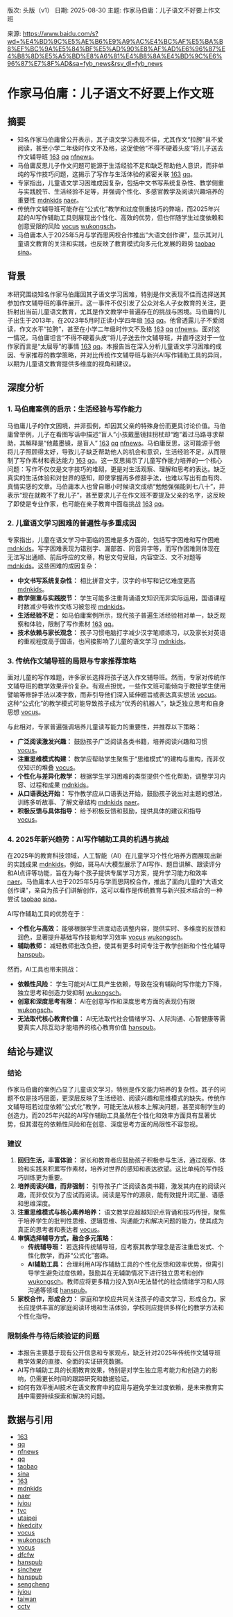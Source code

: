 版次: 头版（v1）
日期: 2025-08-30
主题: 作家马伯庸：儿子语文不好要上作文班

来源: https://www.baidu.com/s?wd=%E4%BD%9C%E5%AE%B6%E9%A9%AC%E4%BC%AF%E5%BA%B8%EF%BC%9A%E5%84%BF%E5%AD%90%E8%AF%AD%E6%96%87%E4%B8%8D%E5%A5%BD%E8%A6%81%E4%B8%8A%E4%BD%9C%E6%96%87%E7%8F%AD&sa=fyb_news&rsv_dl=fyb_news

# 作家马伯庸：儿子语文不好要上作文班

## 摘要
*   知名作家马伯庸曾公开表示，其子语文学习表现不佳，尤其作文“拉胯”且不爱阅读，甚至小学二年级时作文不及格，这促使他“不得不硬着头皮”将儿子送去作文辅导班 [163](https://vertexaisearch.cloud.google.com/grounding-api-redirect/AUZIYQFAS4s_CCIArJnUFI9Yiu9yJ2EwHmyhG4-TySDCRIayFe5MrDiyKmZA-1SjjUTR0Y1eQn_Yp-1eX5kd6gCvKN1ZrxiM4Nv3a0FJFj0pYIou6Kb3tQO6H8LEUKECQgQwGNv2p31gWIildFdd5xSyKmcxJzgPCjXKJVepo1W-lre_sHMr8GpZ-plQ4A==) [qq](https://vertexaisearch.cloud.google.com/grounding-api-redirect/AUZIYQHLBk_Vdoe1AZtniUFOEw6oBAw8yIDdiDZPAFxvWfJCFhJq8BxBGGYzax4xxtz5B5yOOSxDezH5C997GNodg6hKB4IlhSY0Ncw9XjCAen8s9iOUIY1qy-BcAo66oTGvZoefG3VWxEY=) [nfnews](https://vertexaisearch.cloud.google.com/grounding-api-redirect/AUZIYQE4MD06Rzu9rD1zPuetviSxITD3tgzfQHuXfkHEQf7tdpU4BYOCkT30tQmvrlkw7R43SLiRQ_RLHxjWuXs1QRZsGUepGvZh7vp5z-ZV0t5j94b6tl0Lwu5bWHh4jeSExdrntgXMuv1VYnhgM_gmm548zJLp4IRDb4k-MZb8BDQmHh0IXdNZNA==)。
*   马伯庸反思儿子作文问题可能源于生活经验不足和缺乏帮助他人意识，而非单纯的写作技巧问题，这揭示了写作与生活体验的紧密关联 [163](https://vertexaisearch.cloud.google.com/grounding-api-redirect/AUZIYQFAS4s_CCIArJnUFI9Yiu9yJ2EwHmyhG4-TySDCRIayFe5MrDiyKmZA-1SjjUTR0Y1eQn_Yp-1eX5kd6gCvKN1ZrxiM4Nv3a0FJFj0pYIou6Kb3tQO6H8LEUKECQgQwGNv2p31gWIildFdd5xSyKmcxJzgPCjXKJVepo1W-lre_sHMr8GpZ-plQ4A==) [qq](https://vertexaisearch.cloud.google.com/grounding-api-redirect/AUZIYQHLBk_Vdoe1AZtniUFOEw6oBAw8yIDdiDZPAFxvWfJCFhJq8BxBGGYzax4xxtz5B5yOOSxDezH5C997GNodg6hKB4IlhSY0Ncw9XjCAen8s9iOUIY1qy-BcAo66oTGvZoefG3VWxEY=)。
*   专家指出，儿童语文学习困难成因复杂，包括中文书写系统复杂性、教学侧重与实践脱节、生活经验不足等，并强调个性化、多感官教学及阅读兴趣培养的重要性 [mdnkids](https://vertexaisearch.cloud.google.com/grounding-api-redirect/AUZIYQFI5qmFKty5PWYdoI3RHWGhWd024vnYHuvs6EWMV5L_CiMy-2rLt5FQ21-jTORXtVYoc6mFyk5G994EAi4LOc0F29cXCTm0ZhHgftnuHwr5aUZlzip9x9obWRgUP8B_ne2_Ec4SZxAvhKO5mYnAcFEodbpbPg==) [naer](https://vertexaisearch.cloud.google.com/grounding-api-redirect/AUZIYQFxB-sjhWl1_ViZJsBa9kgqRlycaryFlbIoVGphphqVzSNYQ349P1XO2vQEy7khfzpo6Rx6VpWLxjjlPTTpDa5she5NMfMpRAuIf0ztLzpNyIjE_iTZoN9vE7cXTgEUR4PA_9b0tPzukksKr74CAtwQgKftCcwEHgu3wqpQVu_k1E7TOBRQnHlWPTwtCq2wxdhQuFGFEsxmD4r7_zzGqtXccUF4J07p6o0pn0FaXtJ-sL6gle-2Rnft5SlIgieU37dwbXl8c1xUqSk-irXc5Wt4Ew==)。
*   传统作文辅导班可能存在“公式化”教学和过度侧重技巧的弊端，而2025年兴起的AI写作辅助工具则展现出个性化、高效的优势，但也伴随学生过度依赖和创意受限的风险 [vocus](https://vertexaisearch.cloud.google.com/grounding-api-redirect/AUZIYQEpSRDLBPPka9PAwbH3H_UvK-GeUVWlIlZgdxM5hCBEB3DUERPRfqVUheiATbWrxjRTr6Yelw4kuYotXUH_YAcFygCmwZ-jLK33WL05DhtZgNilMRIOX5Es7vVWHj4Ebkx1E1IE7fln1U1dA4w=) [wukongsch](https://vertexaisearch.cloud.google.com/grounding-api-redirect/AUZIYQGccHQoAJlwnjuv5ZIg9GSwGW-iFmRogd2rZAO6L6xZqo8hyMFPLzydl7BOEzvteUfU2NpD0iaSRmc0RrP7O3wHqxNoyspiLNRSxRKdxIPO3ilxzvR6vZ6CBKda9eHGNkesn0hF0EO5k_-xMSyoly0AixgPIICrHpG8oGxHlAch_E_rw2YoeO_u1MCA)。
*   马伯庸本人于2025年5月与学而思网校合作推出“大语文创作课”，显示其对儿童语文教育的关注和实践，也反映了教育模式向多元化发展的趋势 [taobao](https://vertexaisearch.cloud.google.com/grounding-api-redirect/AUZIYQGUrZlvo4LrMsVYgblAjrmVaFxA9SAH0FbROg_mkYnYWePPYuDeqaFWI5Ntk8JQYxSw4BPNzHGsgu7OXfGW5u-QfeQJun2_gj3-STho4IxlIF_MdFbUEPJdqWYMkxNOcEbWHV1j__GIBJtZ7arB-EFBu7t2HErqf4aeR_eLXK8UCXh9boUV5gA=) [sina](https://vertexaisearch.cloud.google.com/grounding-api-redirect/AUZIYQH-aJVQPoJAgqUcfUJ5kanQyaJUujkDLdIATrqubVm2tm0EHwFn0cpJQlwwUZD6_zZyhw_5Ue2r3JfzTpt2RdcEJiuWsWB9Zuk6I1hHTLviz_DqQBis87yBqPnhNo7pbBCPYQGa-oLg0YPuu-xM1Kwmmu99vLsSZYIIVeg=)。

## 背景
本研究围绕知名作家马伯庸因其子语文学习困难，特别是作文表现不佳而选择送其参加作文辅导班的事件展开。这一事件不仅引发了公众对名人子女教育的关注，更折射出当前儿童语文教育，尤其是作文教学中普遍存在的挑战与困境。马伯庸的儿子出生于2013年，在2023年5月时正读小学四年级 [163](https://vertexaisearch.cloud.google.com/grounding-api-redirect/AUZIYQFAS4s_CCIArJnUFI9Yiu9yJ2EwHmyhG4-TySDCRIayFe5MrDiyKmZA-1SjjUTR0Y1eQn_Yp-1eX5kd6gCvKN1ZrxiM4Nv3a0FJFj0pYIou6Kb3tQO6H8LEUKECQgQwGNv2p31gWIildFdd5xSyKmcxJzgPCjXKJVepo1W-lre_sHMr8GpZ-plQ4A==) [qq](https://vertexaisearch.cloud.google.com/grounding-api-redirect/AUZIYQHLBk_Vdoe1AZtniUFOEw6oBAw8yIDdiDZPAFxvWfJCFhJq8BxBGGYzax4xxtz5B5yOOSxDezH5C997GNodg6hKB4IlhSY0Ncw9XjCAen8s9iOUIY1qy-BcAo66oTGvZoefG3VWxEY=)。他曾透露儿子不爱阅读，作文水平“拉胯”，甚至在小学二年级时作文不及格 [163](https://vertexaisearch.cloud.google.com/grounding-api-redirect/AUZIYQFAS4s_CCIArJnUFI9Yiu9yJ2EwHmyhG4-TySDCRIayFe5MrDiyKmZA-1SjjUTR0Y1eQn_Yp-1eX5kd6gCvKN1ZrxiM4Nv3a0FJFj0pYIou6Kb3tQO6H8LEUKECQgQwGNv2p31gWIildFdd5xSyKmcxJzgPCjXKJVepo1W-lre_sHMr8GpZ-plQ4A==) [qq](https://vertexaisearch.cloud.google.com/grounding-api-redirect/AUZIYQHLBk_Vdoe1AZtniUFOEw6oBAw8yIDdiDZPAFxvWfJCFhJq8BxBGGYzax4xxtz5B5yOOSxDezH5C997GNodg6hKB4IlhSY0Ncw9XjCAen8s9iOUIY1qy-BcAo66oTGvZoefG3VWxEY=) [nfnews](https://vertexaisearch.cloud.google.com/grounding-api-redirect/AUZIYQE4MD06Rzu9rD1zPuetviSxITD3tgzfQHuXfkHEQf7tdpU4BYOCkT30tQmvrlkw7R43SLiRQ_RLHxjWuXs1QRZsGUepGvZh7vp5z-ZV0t5j94b6tl0Lwu5bWHh4jeSExdrntgXMuv1VYnhgM_gmm548zJLp4IRDb4k-MZb8BDQmHh0IXdNZNA==)。面对这一情况，马伯庸坦言“不得不硬着头皮”将儿子送去作文辅导班，并直呼这对于一位作家而言是“太屈辱”的事情 [163](https://vertexaisearch.cloud.google.com/grounding-api-redirect/AUZIYQFAS4s_CCIArJnUFI9Yiu9yJ2EwHmyhG4-TySDCRIayFe5MrDiyKmZA-1SjjUTR0Y1eQn_Yp-1eX5kd6gCvKN1ZrxiM4Nv3a0FJFj0pYIou6Kb3tQO6H8LEUKECQgQwGNv2p31gWIildFdd5xSyKmcxJzgPCjXKJVepo1W-lre_sHMr8GpZ-plQ4A==) [qq](https://vertexaisearch.cloud.google.com/grounding-api-redirect/AUZIYQHLBk_Vdoe1AZtniUFOEw6oBAw8yIDdiDZPAFxvWfJCFhJq8BxBGGYzax4xxtz5B5yOOSxDezH5C997GNodg6hKB4IlhSY0Ncw9XjCAen8s9iOUIY1qy-BcAo66oTGvZoefG3VWxEY=)。本报告旨在深入分析儿童语文学习困难的成因、专家推荐的教学策略，并对比传统作文辅导班与新兴AI写作辅助工具的异同，以期为儿童语文教育提供多维度的视角和建议。

## 深度分析

### 1. 马伯庸案例的启示：生活经验与写作能力
马伯庸儿子的作文困境，并非孤例，却因其父亲的特殊身份而更具讨论价值。马伯庸曾举例，儿子在看图写话中描述“盲人”小孩戴墨镜拄拐杖却“跑”着过马路寻求帮助，其解释是“他戴墨镜，是盲人” [163](https://vertexaisearch.cloud.google.com/grounding-api-redirect/AUZIYQFAS4s_CCIArJnUFI9Yiu9yJ2EwHmyhG4-TySDCRIayFe5MrDiyKmZA-1SjjUTR0Y1eQn_Yp-1eX5kd6gCvKN1ZrxiM4Nv3a0FJFj0pYIou6Kb3tQO6H8LEUKECQgQwGNv2p31gWIildFdd5xSyKmcxJzgPCjXKJVepo1W-lre_sHMr8GpZ-plQ4A==) [qq](https://vertexaisearch.cloud.google.com/grounding-api-redirect/AUZIYQHLBk_Vdoe1AZtniUFOEw6oBAw8yIDdiDZPAFxvWfJCFhJq8BxBGGYzax4xxtz5B5yOOSxDezH5C997GNodg6hKB4IlhSY0Ncw9XjCAen8s9iOUIY1qy-BcAo66oTGvZoefG3VWxEY=) [nfnews](https://vertexaisearch.cloud.google.com/grounding-api-redirect/AUZIYQE4MD06Rzu9rD1zPuetviSxITD3tgzfQHuXfkHEQf7tdpU4BYOCkT30tQmvrlkw7R43SLiRQ_RLHxjWuXs1QRZsGUepGvZh7vp5z-ZV0t5j94b6tl0Lwu5bWHh4jeSExdrntgXMuv1VYnhgM_gmm548zJLp4IRDb4k-MZb8BDQmHh0IXdNZNA==)。马伯庸反思，这可能源于他将儿子照顾得太好，导致儿子缺乏帮助他人的机会和意识，生活经验不足，从而限制了写作素材和表达能力 [163](https://vertexaisearch.cloud.google.com/grounding-api-redirect/AUZIYQFAS4s_CCIArJnUFI9Yiu9yJ2EwHmyhG4-TySDCRIayFe5MrDiyKmZA-1SjjUTR0Y1eQn_Yp-1eX5kd6gCvKN1ZrxiM4Nv3a0FJFj0pYIou6Kb3tQO6H8LEUKECQgQwGNv2p31gWIildFdd5xSyKmcxJzgPCjXKJVepo1W-lre_sHMr8GpZ-plQ4A==) [qq](https://vertexaisearch.cloud.google.com/grounding-api-redirect/AUZIYQHLBk_Vdoe1AZtniUFOEw6oBAw8yIDdiDZPAFxvWfJCFhJq8BxBGGYzax4xxtz5B5yOOSxDezH5C997GNodg6hKB4IlhSY0Ncw9XjCAen8s9iOUIY1qy-BcAo66oTGvZoefG3VWxEY=)。这一反思揭示了儿童写作能力培养的一个核心问题：写作不仅仅是文字技巧的堆砌，更是对生活观察、理解和思考的表达。缺乏真实的生活体验和对世界的感知，即使掌握再多修辞手法，也难以写出有血有肉、真情实感的文章。马伯庸本人也曾自曝小时候语文成绩“勉勉强强能到七八十”，并表示“现在就教不了我儿子”，甚至要求儿子在作文班不要提及父亲的名字，这反映了即使是专业作家，也可能在亲子教育中面临挑战 [163](https://vertexaisearch.cloud.google.com/grounding-api-redirect/AUZIYQFAS4s_CCIArJnUFI9Yiu9yJ2EwHmyhG4-TySDCRIayFe5MrDiyKmZA-1SjjUTR0Y1eQn_Yp-1eX5kd6gCvKN1ZrxiM4Nv3a0FJFj0pYIou6Kb3tQO6H8LEUKECQgQwGNv2p31gWIildFdd5xSyKmcxJzgPCjXKJVepo1W-lre_sHMr8GpZ-plQ4A==) [qq](https://vertexaisearch.cloud.google.com/grounding-api-redirect/AUZIYQHLBk_Vdoe1AZtniUFOEw6oBAw8yIDdiDZPAFxvWfJCFhJq8BxBGGYzax4xxtz5B5yOOSxDezH5C997GNodg6hKB4IlhSY0Ncw9XjCAen8s9iOUIY1qy-BcAo66oTGvZoefG3VWxEY=)。

### 2. 儿童语文学习困难的普遍性与多重成因
专家指出，儿童在语文学习中面临的困难是多方面的，包括写字困难和写作困难 [mdnkids](https://vertexaisearch.cloud.google.com/grounding-api-redirect/AUZIYQFI5qmFKty5PWYdoI3RHWGhWd024vnYHuvs6EWMV5L_CiMy-2rLt5FQ21-jTORXtVYoc6mFyk5G994EAi4LOc0F29cXCTm0ZhHgftnuHwr5aUZlzip9x9obWRgUP8B_ne2_Ec4SZxAvhKO5mYnAcFEodbpbPg==)。写字困难表现为错别字、漏部首、同音异字等，而写作困难则体现在无法写出通顺、前后呼应的文章，构思文句受阻，内容空泛、文不对题等 [mdnkids](https://vertexaisearch.cloud.google.com/grounding-api-redirect/AUZIYQFI5qmFKty5PWYdoI3RHWGhWd024vnYHuvs6EWMV5L_CiMy-2rLt5FQ21-jTORXtVYoc6mFyk5G994EAi4LOc0F29cXCTm0ZhHgftnuHwr5aUZlzip9x9obWRgUP8B_ne2_Ec4SZxAvhKO5mYnAcFEodbpbPg==)。这些困难的成因复杂：
*   **中文书写系统复杂性：** 相比拼音文字，汉字的书写和记忆难度更高 [mdnkids](https://vertexaisearch.cloud.google.com/grounding-api-redirect/AUZIYQFI5qmFKty5PWYdoI3RHWGhWd024vnYHuvs6EWMV5L_CiMy-2rLt5FQ21-jTORXtVYoc6mFyk5G994EAi4LOc0F29cXCTm0ZhHgftnuHwr5aUZlzip9x9obWRgUP8B_ne2_Ec4SZxAvhKO5mYnAcFEodbpbPg==)。
*   **教学侧重与实践脱节：** 学生可能多注重背诵语文知识而非实际运用，国语课程时数减少导致作文练习被忽视 [mdnkids](https://vertexaisearch.cloud.google.com/grounding-api-redirect/AUZIYQFI5qmFKty5PWYdoI3RHWGhWd024vnYHuvs6EWMV5L_CiMy-2rLt5FQ21-jTORXtVYoc6mFyk5G994EAi4LOc0F29cXCTm0ZhHgftnuHwr5aUZlzip9x9obWRgUP8B_ne2_Ec4SZxAvhKO5mYnAcFEodbpbPg==)。
*   **生活经验不足：** 如马伯庸案例所示，现代孩子普遍生活经验相对单一，缺乏观察和体验，限制了写作素材 [163](https://vertexaisearch.cloud.google.com/grounding-api-redirect/AUZIYQFAS4s_CCIArJnUFI9Yiu9yJ2EwHmyhG4-TySDCRIayFe5MrDiyKmZA-1SjjUTR0Y1eQn_Yp-1eX5kd6gCvKN1ZrxiM4Nv3a0FJFj0pYIou6Kb3tQO6H8LEUKECQgQwGNv2p31gWIildFdd5xSyKmcxJzgPCjXKJVepo1W-lre_sHMr8GpZ-plQ4A==) [qq](https://vertexaisearch.cloud.google.com/grounding-api-redirect/AUZIYQHLBk_Vdoe1AZtniUFOEw6oBAw8yIDdiDZPAFxvWfJCFhJq8BxBGGYzax4xxtz5B5yOOSxDezH5C997GNodg6hKB4IlhSY0Ncw9XjCAen8s9iOUIY1qy-BcAo66oTGvZoefG3VWxEY=)。
*   **技术依赖与家长观念：** 孩子习惯电脑打字减少汉字笔顺练习，以及家长对英语的重视程度高于国语，也间接影响了儿童的语文学习 [mdnkids](https://vertexaisearch.cloud.google.com/grounding-api-redirect/AUZIYQFI5qmFKty5PWYdoI3RHWGhWd024vnYHuvs6EWMV5L_CiMy-2rLt5FQ21-jTORXtVYoc6mFyk5G994EAi4LOc0F29cXCTm0ZhHgftnuHwr5aUZlzip9x9obWRgUP8B_ne2_Ec4SZxAvhKO5mYnAcFEodbpbPg==)。

### 3. 传统作文辅导班的局限与专家推荐策略
面对儿童的写作难题，许多家长选择将孩子送入作文辅导班。然而，专家对传统作文辅导班的教学效果评价复杂。有观点担忧，一些作文班可能倾向于教授学生使用譬喻等修辞手法以凑字数，而非引导他们深入延伸题旨或表达真实想法 [vocus](https://vertexaisearch.cloud.google.com/grounding-api-redirect/AUZIYQEpSRDLBPPka9PAwbH3H_UvK-GeUVWlIlZgdxM5hCBEB3DUERPRfqVUheiATbWrxjRTr6Yelw4kuYotXUH_YAcFygCmwZ-jLK33WL05DhtZgNilMRIOX5Es7vVWHj4Ebkx1E1IE7fln1U1dA4w=)。这种“公式化”的教学模式可能导致孩子成为“优秀的机器人”，缺乏独立思考和自身思想 [vocus](https://vertexaisearch.cloud.google.com/grounding-api-redirect/AUZIYQEpSRDLBPPka9PAwbH3H_UvK-GeUVWlIlZgdxM5hCBEB3DUERPRfqVUheiATbWrxjRTr6Yelw4kuYotXUH_YAcFygCmwZ-jLK33WL05DhtZgNilMRIOX5Es7vVWHj4Ebkx1E1IE7fln1U1dA4w=)。

与此相对，专家普遍强调培养儿童读写能力的重要性，并推荐以下策略：
*   **广泛阅读激发兴趣：** 鼓励孩子广泛阅读各类书籍，培养阅读兴趣和习惯 [vocus](https://vertexaisearch.cloud.google.com/grounding-api-redirect/AUZIYQEpSRDLBPPka9PAwbH3H_UvK-GeUVWlIlZgdxM5hCBEB3DUERPRfqVUheiATbWrxjRTr6Yelw4kuYotXUH_YAcFygCmwZ-jLK33WL05DhtZgNilMRIOX5Es7vVWHj4Ebkx1E1IE7fln1U1dA4w=)。
*   **注重思维模式构建：** 教学应帮助学生聚焦于“思维模式”的建构与重构，而非仅仅知识的堆叠 [vocus](https://vertexaisearch.cloud.google.com/grounding-api-redirect/AUZIYQEpSRDLBPPka9PAwbH3H_UvK-GeUVWlIlZgdxM5hCBEB3DUERPRfqVUheiATbWrxjRTr6Yelw4kuYotXUH_YAcFygCmwZ-jLK33WL05DhtZgNilMRIOX5Es7vVWHj4Ebkx1E1IE7fln1U1dA4w=)。
*   **个性化与差异化教学：** 根据学生学习困难的类型提供个性化帮助，调整学习内容、过程和成果 [mdnkids](https://vertexaisearch.cloud.google.com/grounding-api-redirect/AUZIYQFI5qmFKty5PWYdoI3RHWGhWd024vnYHuvs6EWMV5L_CiMy-2rLt5FQ21-jTORXtVYoc6mFyk5G994EAi4LOc0F29cXCTm0ZhHgftnuHwr5aUZlzip9x9obWRgUP8B_ne2_Ec4SZxAvhKO5mYnAcFEodbpbPg==)。
*   **从口语表达开始：** 写作教学应从口语表达开始，鼓励孩子说出对主题的想法，训练多听故事、了解文章结构 [mdnkids](https://vertexaisearch.cloud.google.com/grounding-api-redirect/AUZIYQFI5qmFKty5PWYdoI3RHWGhWd024vnYHuvs6EWMV5L_CiMy-2rLt5FQ21-jTORXtVYoc6mFyk5G994EAi4LOc0F29cXCTm0ZhHgftnuHwr5aUZlzip9x9obWRgUP8B_ne2_Ec4SZxAvhKO5mYnAcFEodbpbPg==) [naer](https://vertexaisearch.cloud.google.com/grounding-api-redirect/AUZIYQFxB-sjhWl1_ViZJsBa9kgqRlycaryFlbIoVGphphqVzSNYQ349P1XO2vQEy7khfzpo6Rx6VpWLxjjlPTTpDa5she5NMfMpRAuIf0ztLzpNyIjE_iTZoN9vE7cXTgEUR4PA_9b0tPzukksKr74CAtwQgKftCcwEHgu3wqpQVu_k1E7TOBRQnHlWPTwtCq2wxdhQuFGFEsxmD4r7_zzGqtXccUF4J07p6o0pn0FaXtJ-sL6gle-2Rnft5SlIgieU37dwbXl8c1xUqSk-irXc5Wt4Ew==)。
*   **积极反馈与具体指导：** 给予积极反馈和鼓励，提供具体的建议和指导 [vocus](https://vertexaisearch.cloud.google.com/grounding-api-redirect/AUZIYQEpSRDLBPPka9PAwbH3H_UvK-GeUVWlIlZgdxM5hCBEB3DUERPRfqVUheiATbWrxjRTr6Yelw4kuYotXUH_YAcFygCmwZ-jLK33WL05DhtZgNilMRIOX5Es7vVWHj4Ebkx1E1IE7fln1U1dA4w=)。

### 4. 2025年新兴趋势：AI写作辅助工具的机遇与挑战
在2025年的教育科技领域，人工智能（AI）在儿童学习个性化培养方面展现出新的实践成果 [mdnkids](https://vertexaisearch.cloud.google.com/grounding-api-redirect/AUZIYQFI5qmFKty5PWYdoI3RHWGhWd024vnYHuvs6EWMV5L_CiMy-2rLt5FQ21-jTORXtVYoc6mFyk5G994EAi4LOc0F29cXCTm0ZhHgftnuHwr5aUZlzip9x9obWRgUP8B_ne2_Ec4SZxAvhKO5mYnAcFEodbpbPg==)。例如，斑马AI大模型展示了AI写作、题目讲解、跟读评分和AI点评等功能，旨在为每个孩子提供专属学习方案，提升学习能力和效率 [naer](https://vertexaisearch.cloud.google.com/grounding-api-redirect/AUZIYQFxB-sjhWl1_ViZJsBa9kgqRlycaryFlbIoVGphphqVzSNYQ349P1XO2vQEy7khfzpo6Rx6VpWLxjjlPTTpDa5she5NMfMpRAuIf0ztLzpNyIjE_iTZoN9vE7cXTgEUR4PA_9b0tPzukksKr74CAtwQgKftCcwEHgu3wqpQVu_k1E7TOBRQnHlWPTwtCq2wxdhQuFGFEsxmD4r7_zzGqtXccUF4J07p6o0pn0FaXtJ-sL6gle-2Rnft5SlIgieU37dwbXl8c1xUqSk-irXc5Wt4Ew==)。马伯庸本人也于2025年5月与学而思网校合作，推出了面向儿童的“大语文创作课”，亲自为孩子们讲解创作，这可以看作是传统教育与新兴技术结合的一种尝试 [taobao](https://vertexaisearch.cloud.google.com/grounding-api-redirect/AUZIYQGUrZlvo4LrMsVYgblAjrmVaFxA9SAH0FbROg_mkYnYWePPYuDeqaFWI5Ntk8JQYxSw4BPNzHGsgu7OXfGW5u-QfeQJun2_gj3-STho4IxlIF_MdFbUEPJdqWYMkxNOcEbWHV1j__GIBJtZ7arB-EFBu7t2HErqf4aeR_eLXK8UCXh9boUV5gA=) [sina](https://vertexaisearch.cloud.google.com/grounding-api-redirect/AUZIYQH-aJVQPoJAgqUcfUJ5kanQyaJUujkDLdIATrqubVm2tm0EHwFn0cpJQlwwUZD6_zZyhw_5Ue2r3JfzTpt2RdcEJiuWsWB9Zuk6I1hHTLviz_DqQBis87yBqPnhNo7pbBCPYQGa-oLg0YPuu-xM1Kwmmu99vLsSZYIIVeg=)。

AI写作辅助工具的优势在于：
*   **个性化与高效：** 能够根据学生进度动态调整内容，提供实时、多维度的反馈和润色，显著提升基础写作技能和学习效率 [vocus](https://vertexaisearch.cloud.google.com/grounding-api-redirect/AUZIYQEpSRDLBPPka9PAwbH3H_UvK-GeUVWlIlZgdxM5hCBEB3DUERPRfqVUheiATbWrxjRTr6Yelw4kuYotXUH_YAcFygCmwZ-jLK33WL05DhtZgNilMRIOX5Es7vVWHj4Ebkx1E1IE7fln1U1dA4w=) [wukongsch](https://vertexaisearch.cloud.google.com/grounding-api-redirect/AUZIYQGccHQoAJlwnjuv5ZIg9GSwGW-iFmRogd2rZAO6L6xZqo8hyMFPLzydl7BOEzvteUfU2NpD0iaSRmc0RrP7O3wHqxNoyspiLNRSxRKdxIPO3ilxzvR6vZ6CBKda9eHGNkesn0hF0EO5k_-xMSyoly0AixgPIICrHpG8oGxHlAch_E_rw2YoeO_u1MCA)。
*   **辅助教师：** 减轻教师批改负担，使其有更多时间专注于教学创新和个性化辅导 [hanspub](https://vertexaisearch.cloud.google.com/grounding-api-redirect/AUZIYQGKMTF9RDZvF4oBLnu6PiTxLPq-Q_WOIGdZww1hOk55nw5CqYS5YvYFUn69lJXQ5pZXr2nZ7NMfjgOibrKV_Nj6BcEbKMq19M7laHAMKBGIx60cZXmoPVcvjkDZelZ_DmPrbI4AFGU18cpQuA==)。

然而，AI工具也带来挑战：
*   **依赖性风险：** 学生可能对AI工具产生依赖，导致在没有辅助时写作能力下降，独立思考和创造力受抑制 [wukongsch](https://vertexaisearch.cloud.google.com/grounding-api-redirect/AUZIYQGccHQoAJlwnjuv5ZIg9GSwGW-iFmRogd2rZAO6L6xZqo8hyMFPLzydl7BOEzvteUfU2NpD0iaSRmc0RrP7O3wHqxNoyspiLNRSxRKdxIPO3ilxzvR6vZ6CBKda9eHGNkesn0hF0EO5k_-xMSyoly0AixgPIICrHpG8oGxHlAch_E_rw2YoeO_u1MCA)。
*   **创意和深度思考有限：** AI在创意写作和深度思考方面的表现仍有限 [wukongsch](https://vertexaisearch.cloud.google.com/grounding-api-redirect/AUZIYQGccHQoAJlwnjuv5ZIg9GSwGW-iFmRogd2rZAO6L6xZqo8hyMFPLzydl7BOEzvteUfU2NpD0iaSRmc0RrP7O3wHqxNoyspiLNRSxRKdxIPO3ilxzvR6vZ6CBKda9eHGNkesn0hF0EO5k_-xMSyoly0AixgPIICrHpG8oGxHlAch_E_rw2YoeO_u1MCA)。
*   **无法取代核心教育价值：** AI无法取代社会情绪学习、人际沟通、心智健康等需要真实人际互动才能培养的核心教育价值 [hanspub](https://vertexaisearch.cloud.google.com/grounding-api-redirect/AUZIYQGKMTF9RDZvF4oBLnu6PiTxLPq-Q_WOIGdZww1hOk55nw5CqYS5YvYFUn69lJXQ5pZXr2nZ7NMfjgOibrKV_Nj6BcEbKMq19M7laHAMKBGIx60cZXmoPVcvjkDZelZ_DmPrbI4AFGU18cpQuA==)。

## 结论与建议

### 结论
作家马伯庸的案例凸显了儿童语文学习，特别是作文能力培养的复杂性。其子的问题不仅是技巧层面，更深层反映了生活经验、阅读兴趣和思维模式的缺失。传统作文辅导班若过度依赖“公式化”教学，可能无法从根本上解决问题，甚至抑制学生的创造力。而2025年兴起的AI写作辅助工具虽然在个性化和效率方面具有显著优势，但其潜在的依赖性风险和在创意、深度思考方面的局限性不容忽视。

### 建议
1.  **回归生活，丰富体验：** 家长和教育者应鼓励孩子积极参与生活，通过观察、体验和实践来积累写作素材，培养对世界的感知和表达欲望。这比单纯的写作技巧训练更为重要。
2.  **培养阅读兴趣，而非强制：** 引导孩子广泛阅读各类书籍，激发其内在的阅读兴趣，而非仅仅为了应试而阅读。阅读是写作的源泉，能有效提升词汇量、语感和思维深度。
3.  **注重思维模式与核心素养培养：** 语文教学应超越知识点背诵和技巧传授，聚焦于培养学生的批判性思维、逻辑思维、沟通能力和解决问题的能力，使其成为真正的思考者和表达者 [vocus](https://vertexaisearch.cloud.google.com/grounding-api-redirect/AUZIYQEpSRDLBPPka9PAwbH3H_UvK-GeUVWlIlZgdxM5hCBEB3DUERPRfqVUheiATbWrxjRTr6Yelw4kuYotXUH_YAcFygCmwZ-jLK33WL05DhtZgNilMRIOX5Es7vVWHj4Ebkx1E1IE7fln1U1dA4w=)。
4.  **审慎选择辅导方式，融合多元策略：**
    *   **传统辅导班：** 若选择传统辅导班，应考察其教学理念是否注重启发式、个性化教学，而非“公式化”套路。
    *   **AI辅助工具：** 合理利用AI写作辅助工具的个性化反馈和效率优势，但需引导学生避免过度依赖，鼓励其在无辅助情况下进行独立思考和创作 [wukongsch](https://vertexaisearch.cloud.google.com/grounding-api-redirect/AUZIYQGccHQoAJlwnjuv5ZIg9GSwGW-iFmRogd2rZAO6L6xZqo8hyMFPLzydl7BOEzvteUfU2NpD0iaSRmc0RrP7O3wHqxNoyspiLNRSxRKdxIPO3ilxzvR6vZ6CBKda9eHGNkesn0hF0EO5k_-xMSyoly0AixgPIICrHpG8oGxHlAch_E_rw2YoeO_u1MCA)。教师应将更多精力投入到AI无法替代的社会情绪学习和人际沟通等领域 [hanspub](https://vertexaisearch.cloud.google.com/grounding-api-redirect/AUZIYQGKMTF9RDZvF4oBLnu6PiTxLPq-Q_WOIGdZww1hOk55nw5CqYS5YvYFUn69lJXQ5pZXr2nZ7NMfjgOibrKV_Nj6BcEbKMq19M7laHAMKBGIx60cZXmoPVcvjkDZelZ_DmPrbI4AFGU18cpQuA==)。
5.  **家校合作，形成合力：** 家庭和学校应共同关注孩子的语文学习，形成合力。家长应提供丰富的家庭阅读环境和生活体验，学校则应提供多样化的教学方法和个性化指导。

### 限制条件与待后续验证的问题
*   本报告主要基于现有公开信息和专家观点，缺乏针对2025年传统作文辅导班教学效果的直接、全面的实证研究数据。
*   AI写作辅助工具的长期教育效果，特别是对学生独立思考能力和创造力的影响，仍需更长时间的跟踪研究和数据验证。
*   如何有效平衡AI技术在语文教育中的应用与避免学生过度依赖，是未来教育实践中需要持续探索和解决的问题。

## 数据与引用
*   [163](https://vertexaisearch.cloud.google.com/grounding-api-redirect/AUZIYQFAS4s_CCIArJnUFI9Yiu9yJ2EwHmyhG4-TySDCRIayFe5MrDiyKmZA-1SjjUTR0Y1eQn_Yp-1eX5kd6gCvKN1ZrxiM4Nv3a0FJFj0pYIou6Kb3tQO6H8LEUKECQgQwGNv2p31gWIildFdd5xSyKmcxJzgPCjXKJVepo1W-lre_sHMr8GpZ-plQ4A==)
*   [qq](https://vertexaisearch.cloud.google.com/grounding-api-redirect/AUZIYQHLBk_Vdoe1AZtniUFOEw6oBAw8yIDdiDZPAFxvWfJCFhJq8BxBGGYzax4xxtz5B5yOOSxDezH5C997GNodg6hKB4IlhSY0Ncw9XjCAen8s9iOUIY1qy-BcAo66oTGvZoefG3VWxEY=)
*   [nfnews](https://vertexaisearch.cloud.google.com/grounding-api-redirect/AUZIYQE4MD06Rzu9rD1zPuetviSxITD3tgzfQHuXfkHEQf7tdpU4BYOCkT30tQmvrlkw7R43SLiRQ_RLHxjWuXs1QRZsGUepGvZh7vp5z-ZV0t5j94b6tl0Lwu5bWHh4jeSExdrntgXMuv1VYnhgM_gmm548zJLp4IRDb4k-MZb8BDQmHh0IXdNZNA==)
*   [qq](https://vertexaisearch.cloud.google.com/grounding-api-redirect/AUZIYQHhAUwCtVvhaNKa9dbYJEqTN8y61yJ51ajnHtxdJhziBrrkasFTt8SMLGyN84HaDkswlp39A99nKY7MHo_WBqaeBNu6jDFr7HOdrX1Bush4KGub5WUS7EHcXlNRm2SM3bKmcwrpZ-o=)
*   [taobao](https://vertexaisearch.cloud.google.com/grounding-api-redirect/AUZIYQGUrZlvo4LrMsVYgblAjrmVaFxA9SAH0FbROg_mkYnYWePPYuDeqaFWI5Ntk8JQYxSw4BPNzHGsgu7OXfGW5u-QfeQJun2_gj3-STho4IxlIF_MdFbUEPJdqWYMkxNOcEbWHV1j__GIBJtZ7arB-EFBu7t2HErqf4aeR_eLXK8UCXh9boUV5gA=)
*   [sina](https://vertexaisearch.cloud.google.com/grounding-api-redirect/AUZIYQH-aJVQPoJAgqUcfUJ5kanQyaJUujkDLdIATrqubVm2tm0EHwFn0cpJQlwwUZD6_zZyhw_5Ue2r3JfzTpt2RdcEJiuWsWB9Zuk6I1hHTLviz_DqQBis87yBqPnhNo7pbBCPYQGa-oLg0YPuu-xM1Kwmmu99vLsSZYIIVeg=)
*   [163](https://vertexaisearch.cloud.google.com/grounding-api-redirect/AUZIYQEltjl-8mwgfx2oIqYis7pGD0kgduW1U3Ty-ZkNia5aRQjCjfuhwnYD-Fw7Qx6n596EO8VJF231-axG0BHBozBGJsrK6Sg5ycn3AhMRf5Kug_ccMJUdpa2jlx4e450mb_9Zdn5IwA==)
*   [mdnkids](https://vertexaisearch.cloud.google.com/grounding-api-redirect/AUZIYQFI5qmFKty5PWYdoI3RHWGhWd024vnYHuvs6EWMV5L_CiMy-2rLt5FQ21-jTORXtVYoc6mFyk5G994EAi4LOc0F29cXCTm0ZhHgftnuHwr5aUZlzip9x9obWRgUP8B_ne2_Ec4SZxAvhKO5mYnAcFEodbpbPg==)
*   [naer](https://vertexaisearch.cloud.google.com/grounding-api-redirect/AUZIYQFxB-sjhWl1_ViZJsBa9kgqRlycaryFlbIoVGphphqVzSNYQ349P1XO2vQEy7khfzpo6Rx6VpWLxjjlPTTpDa5she5NMfMpRAuIf0ztLzpNyIjE_iTZoN9vE7cXTgEUR4PA_9b0tPzukksKr74CAtwQgKftCcwEHgu3wqpQVu_k1E7TOBRQnHlWPTwtCq2wxdhQuFGFEsxmD4r7_zzGqtXccUF4J07p6o0pn0FaXtJ-sL6gle-2Rnft5SlIgieU37dwbXl8c1xUqSk-irXc5Wt4Ew==)
*   [iyiou](https://vertexaisearch.cloud.google.com/grounding-api-redirect/AUZIYQGiJT5dN6pCwiMMm5ytxVxpbJoghg3Memku4gMYPCYjCxzqs_fHDKfVwS1Z-rneWhIxaXSg65sHSWTEP2qroh4ebQFBSiKa_fb9WfYuASnEdsZrY4ZHCyDZNfuxl1eaPJOpranC)
*   [tyc](https://vertexaisearch.cloud.google.com/grounding-api-redirect/AUZIYQFgWGvZ0OWv-uIFk1iiEAbCmfg2MaTsoyPiZAblW3h2a3RMfNp4slVPLQWeZ9c8bIR5_-EK0p2obb9oNdg1b_bbBDklR7jUpkzDd6W8M-PDEyIF9BSMGn4ns9yg_w3TaMf38imK_7wnGcLMaBL9XA==)
*   [utaipei](https://vertexaisearch.cloud.google.com/grounding-api-redirect/AUZIYQF4aNvYftgsSZIDfvZYpE8SlkV1DC-nn-JhJmbXFlGqVsJH4IcRrUCJFvVwL6XwTgU5Sz4EjQHgq5xD3POTLvZC1bNeMktu1syIU6JpvL5aZ6Oa0mUU7WACxqKRYACZU9DpnRQi-znSGNfz4myDx4rqBgdPOjfeR3rPg1B7Ve3Gmg==)
*   [hkedcity](https://vertexaisearch.cloud.google.com/grounding-api-redirect/AUZIYQG4EloB6-i94XjsR-aDt31Xwn5ucX-Q21xCNROUqJziZL84C3zrDLa0krGz5fR__0NtPC6KUTqgQMqUO5wkmbwIa6rshF26znTCQsPszcTJ8G1j11If99slOJ8J-wdFhz95gEyKex9q1PG0BToCYccRRPJQZFfqI16mPuvmZe5xeouU6dmhfsarpOafOA==)
*   [vocus](https://vertexaisearch.cloud.google.com/grounding-api-redirect/AUZIYQEpSRDLBPPka9PAwbH3H_UvK-GeUVWlIlZgdxM5hCBEB3DUERPRfqVUheiATbWrxjRTr6Yelw4kuYotXUH_YAcFygCmwZ-jLK33WL05DhtZgNilMRIOX5Es7vVWHj4Ebkx1E1IE7fln1U1dA4w=)
*   [wukongsch](https://vertexaisearch.cloud.google.com/grounding-api-redirect/AUZIYQGccHQoAJlwnjuv5ZIg9GSwGW-iFmRogd2rZAO6L6xZqo8hyMFPLzydl7BOEzvteUfU2NpD0iaSRmc0RrP7O3wHqxNoyspiLNRSxRKdxIPO3ilxzvR6vZ6CBKda9eHGNkesn0hF0EO5k_-xMSyoly0AixgPIICrHpG8oGxHlAch_E_rw2YoeO_u1MCA)
*   [vocus](https://vertexaisearch.cloud.google.com/grounding-api-redirect/AUZIYQHHsjvDfAaoRnVbk06rDPlTElGmwcRpzicAc6OOXQ7ehCEIdO2o6kvmYVfbZEQAAuc1OYKOHINRC2o-nbqxxScZ8OWYSJyCLxlAtilbiSxOW8VxkchtprAJ1gvfeJzFbql1PXQWSishE1x_Kwo=)
*   [dfcfw](https://vertexaisearch.cloud.google.com/grounding-api-redirect/AUZIYQGeFAzv4IyIVycMcd1F1KNC6680e5BregkGgzntM32IuMF8AzkOdJc2kHY0oZSQa6Y3WcRgXtc0GJmrzYpzcdwld0c-xUevoZpIdry6z81PIZbFuqbCrbib_EIh0qdY4Q2WXe6XdPlPDjX9d2t5_Ceb4WrFjDybzj9fQxgHOs5rGfzmrPI=)
*   [hanspub](https://vertexaisearch.cloud.google.com/grounding-api-redirect/AUZIYQGKMTF9RDZvF4oBLnu6PiTxLPq-Q_WOIGdZww1hOk55nw5CqYS5YvYFUn69lJXQ5pZXr2nZ7NMfjgOibrKV_Nj6BcEbKMq19M7laHAMKBGIx60cZXmoPVcvjkDZelZ_DmPrbI4AFGU18cpQuA==)
*   [sinchew](https://vertexaisearch.cloud.google.com/grounding-api-redirect/AUZIYQG58KAo9nIz8A5e057Zd7lh5_KF8JWBH2nmTovLVyN6HRuyuZz5uAnAmk0xAtjYwe0C7Z9Bivp1xxyazNzRHmXwWcBcLwdVcqKLNcfIv7yoseOGLsfgiF4rscSdAPalhXozlrYUCv5g-KLbcoC-btUTJZ_R)
*   [hanspub](https://vertexaisearch.cloud.google.com/grounding-api-redirect/AUZIYQHHRNq479pPBRglrXM6fOZgpDrelcSQ-jbIFwumFYEw3RkwuDkN5uKcQQllqv1cjVaJA1v3sOTkvk4zPRN5afTHFeGPradMFUvR3ruOO2H9u5NQwG61IdTDAkgCXkvCjVOffuIaO5xGZFBmcsf554VzT7aCAr_O60s52A==)
*   [sengcheng](https://vertexaisearch.cloud.google.com/grounding-api-redirect/AUZIYQGqwjPhASVD-0e8EGH6WXSz9o7dZq7CHLplDNs33UtWnbptppqkBrtFUrXCnf3MlzsWhWire6zpjBzeHi2SWR-YKGG6LeGJwyKy4mt_6m4WGnOnkXOKUEl4RshCV8wLeV9zY9N4lE5T)
*   [iyiou](https://vertexaisearch.cloud.google.com/grounding-api-redirect/AUZIYQGXLO8eZJZPq57bxhgo7PwdRgiiU07vabPXDOMLgMg2g1FzZONPB28agUn3IdvqTxT6iWYojerG4e-66br83lF8WPx6kUFx0Rg8dknqh5P2qAbooMUZiCMEpubcx6toKsJClkvA_g==)
*   [taiwan](https://vertexaisearch.cloud.google.com/grounding-api-redirect/AUZIYQFLcWGHTG4JLfNoO2voMlPQx6XrJcRjGPwGK6NIqe8swFfg8IPxacxBW1YKUGQLsPfIzvYNc-www5BJ9UWNWb38G9i0lENWnR3QpC3ymu9VSrWFZkKIcD9v-22Hg_cPkgnXzwGkcJZv0sGqYNpTVsr--nY7HKsNe1yYdLm8OZ_jeba9Hk2O)
*   [cctv](https://vertexaisearch.cloud.google.com/grounding-api-redirect/AUZIYQGccHQoAJlwnjuv5ZIg9GSwGW-iFmRogd2rZAO6L6xZqo8hyMFPLzydl7BOEzvteUfU2NpD0iaSRmc0RrP7O3wHqxNoyspiLNRSxRKdxIPO3ilxzvR6vZ6CBKda9eHGNkesn0hF0EO5k_-xMSyoly0AixgPIICrHpG8oGxHlAch_E_rw2YoeO_u1MCA0)